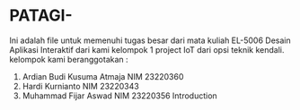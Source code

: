 # PATAGI-
Ini adalah file untuk memenuhi tugas besar dari mata kuliah EL-5006 Desain Aplikasi Interaktif dari kami kelompok 1 project IoT dari opsi teknik kendali.
kelompok kami beranggotakan :
  1. Ardian Budi Kusuma Atmaja	NIM 23220360
  2. Hardi Kurnianto		        NIM 23220343
  3. Muhammad Fijar Aswad		    NIM 23220356
Introduction 
